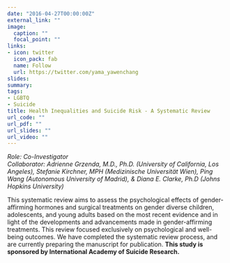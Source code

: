 ```yaml
---
date: "2016-04-27T00:00:00Z"
external_link: ""
image:
  caption: ""
  focal_point: ""
links:
- icon: twitter
  icon_pack: fab
  name: Follow
  url: https://twitter.com/yama_yawenchang
slides: 
summary: 
tags:
- LGBTQ
- Suicide
title: Health Inequalities and Suicide Risk - A Systematic Review
url_code: ""
url_pdf: ""
url_slides: ""
url_video: ""
---
```


<i>Role: Co-Investigator<br/>
Collaborator: Adrienne Grzenda, M.D., Ph.D. (University of California, Los Angeles), Stefanie Kirchner, MPH (Medizinische Universität Wien), Ping Wang (Autonomous University of Madrid), & Diana  E. Clarke, Ph.D (Johns Hopkins University)</i>

This systematic review aims to assess the psychological effects of gender-affirming hormones and surgical treatments on gender diverse children, adolescents, and young adults based on the most recent evidence and in light of the developments and advancements made in gender-affirming treatments. This review focused exclusively on psychological and well-being outcomes.
We have completed the systematic review process, and are currently preparing the manuscript for publication.
<b>This study is sponsored by International Academy of Suicide Research.</b>
